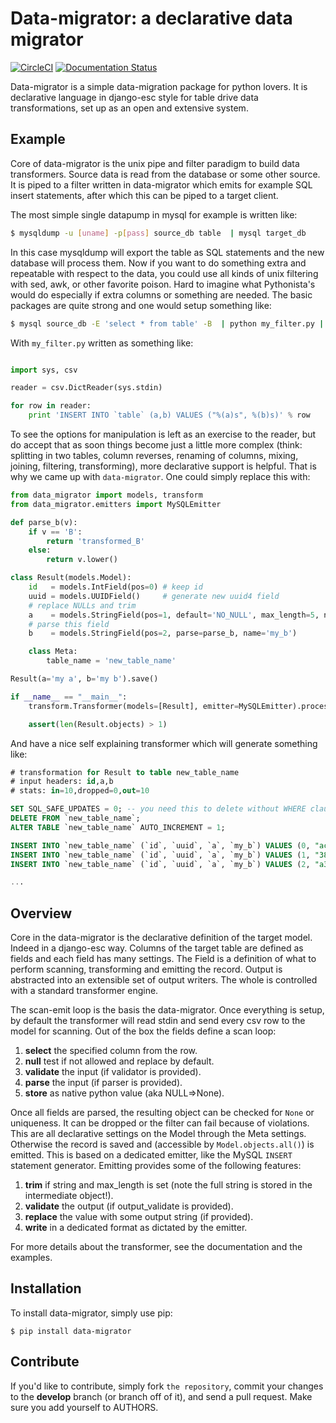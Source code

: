 Data-migrator: a declarative data migrator
==========================================

[![CircleCI](https://circleci.com/gh/schubergphilis/data-migrator/tree/master.svg?style=svg)](https://circleci.com/gh/schubergphilis/data-migrator/tree/master)
[![Documentation Status](https://readthedocs.org/projects/data-migrator/badge/?version=latest)](http://data-migrator.readthedocs.io/en/latest/?badge=latest)

Data-migrator is a simple data-migration package for python lovers. It is declarative language in django-esc style for table drive data transformations, set up as an open and extensive system.


Example
-------

Core of data-migrator is the unix pipe and filter paradigm to build data transformers. Source data is read from the database or some other source. It is piped to a filter written in data-migrator which emits for example SQL insert statements, after which this can be piped to a target client.

The most simple single datapump in mysql for example is written like:

```bash
$ mysqldump -u [uname] -p[pass] source_db table  | mysql target_db
```

In this case mysqldump will export the table as SQL statements and the new database will process them.
Now if you want to do something extra and repeatable with respect to the data, you could use all kinds of unix filtering with sed, awk, or other favorite poison.
Hard to imagine what Pythonista's would do especially if extra columns or something are needed. The basic packages are quite strong and one would setup something like:

```bash
$ mysql source_db -E 'select * from table' -B  | python my_filter.py | mysql target_db
```

With `my_filter.py` written as something like:

```python

import sys, csv

reader = csv.DictReader(sys.stdin)

for row in reader:
	print 'INSERT INTO `table` (a,b) VALUES ("%(a)s", %(b)s)' % row
```

To see the options for manipulation is left as an exercise to the reader, but do accept that as soon things become just a little more complex (think: splitting in two tables, column reverses, renaming of columns, mixing, joining, filtering, transforming), more declarative support is helpful. That is why we came up with `data-migrator`. One could simply replace this with:

```python
from data_migrator import models, transform
from data_migrator.emitters import MySQLEmitter

def parse_b(v):
	if v == 'B':
		return 'transformed_B'
	else:
		return v.lower()

class Result(models.Model):
	id   = models.IntField(pos=0) # keep id
	uuid = models.UUIDField()     # generate new uuid4 field
	# replace NULLs and trim
	a    = models.StringField(pos=1, default='NO_NULL', max_length=5, null='NULL', replace=lambda x:x.upper())
	# parse this field
	b    = models.StringField(pos=2, parse=parse_b, name='my_b')

	class Meta:
		table_name = 'new_table_name'

Result(a='my a', b='my b').save()

if __name__ == "__main__":
	transform.Transformer(models=[Result], emitter=MySQLEmitter).process()

	assert(len(Result.objects) > 1)
```

And have a nice self explaining transformer which will generate something like:

```SQL
# transformation for Result to table new_table_name
# input headers: id,a,b
# stats: in=10,dropped=0,out=10

SET SQL_SAFE_UPDATES = 0; -- you need this to delete without WHERE clause
DELETE FROM `new_table_name`;
ALTER TABLE `new_table_name` AUTO_INCREMENT = 1;

INSERT INTO `new_table_name` (`id`, `uuid`, `a`, `my_b`) VALUES (0, "ac7100b9-c9ad-4069-8ca5-8db1ebd36fa3", "MY A", "my b");
INSERT INTO `new_table_name` (`id`, `uuid`, `a`, `my_b`) VALUES (1, "38211712-0eb2-4433-b28f-e3fe33492e7a", "NO_NULL", "some value");
INSERT INTO `new_table_name` (`id`, `uuid`, `a`, `my_b`) VALUES (2, "a3478903-aed9-462c-8f47-7a89013bc6ea", "CHOPP", "transformed_B");

...
```

Overview
--------

Core in the data-migrator is the declarative definition of the target model. Indeed in a django-esc way. Columns of the target table are defined as fields and each field has many settings. The Field is a definition of what to perform scanning, transforming and emitting the record. Output is abstracted into an extensible set of output writers. The whole is controlled with a standard transformer engine.

The scan-emit loop is the basis the data-migrator. Once everything is setup, by default the transformer will read stdin and send every csv row to the model for scanning. Out of the box the fields define a scan loop:

1. **select** the specified column from the row.
1. **null** test if not allowed and replace by default.
1. **validate** the input (if validator is provided).
1. **parse** the input (if parser is provided).
1. **store** as native python value (aka NULL=>None).

Once all fields are parsed, the resulting object can be checked for `None` or uniqueness. It can be dropped or the filter can fail because of violations. This are all declarative settings on the Model through the Meta settings.
Otherwise the record is saved and (accessible by `Model.objects.all()`) is emitted. This is based on a dedicated emitter, like the MySQL `INSERT` statement generator. Emitting provides some of the following features:

1. **trim** if string and max_length is set (note the full string is stored in the intermediate object!).
1. **validate** the output (if output_validate is provided).
1. **replace** the value with some output string (if provided).
1. **write** in a dedicated format as dictated by the emitter.

For more details about the transformer, see the documentation and the examples.

Installation
------------

To install data-migrator, simply use pip:

	$ pip install data-migrator

Contribute
----------

If you'd like to contribute, simply fork `the repository`, commit your
changes to the **develop** branch (or branch off of it), and send a pull
request. Make sure you add yourself to AUTHORS.
